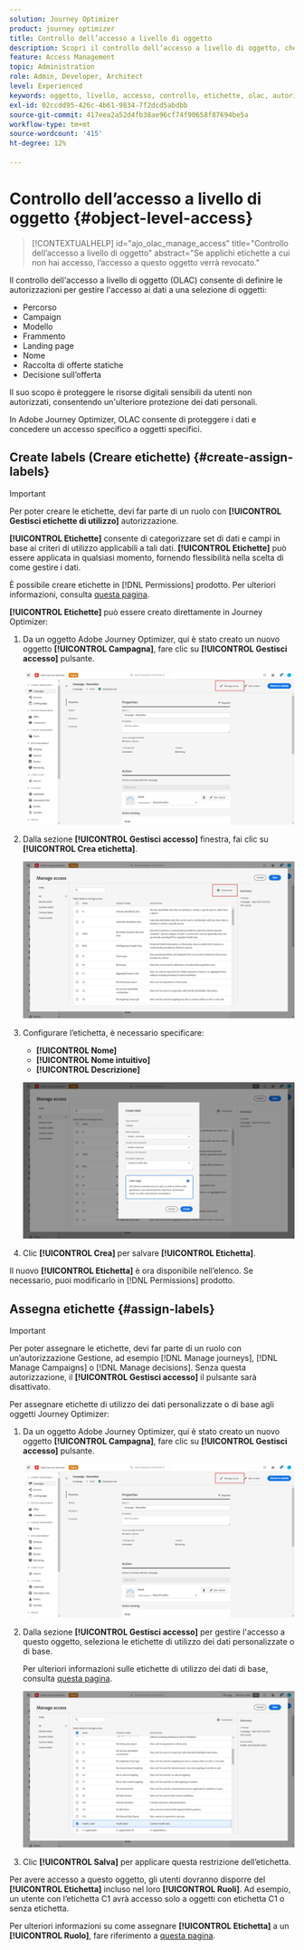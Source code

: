 ```yaml
---
solution: Journey Optimizer
product: journey optimizer
title: Controllo dell’accesso a livello di oggetto
description: Scopri il controllo dell’accesso a livello di oggetto, che consente di definire le autorizzazioni per gestire l’accesso ai dati per una selezione di oggetti
feature: Access Management
topic: Administration
role: Admin, Developer, Architect
level: Experienced
keywords: oggetto, livello, accesso, controllo, etichette, olac, autorizzazione
exl-id: 02ccdd95-426c-4b61-9834-7f2dcd5abdbb
source-git-commit: 417eea2a52d4fb38ae96cf74f90658f87694be5a
workflow-type: tm+mt
source-wordcount: '415'
ht-degree: 12%

---
```


# Controllo dell’accesso a livello di oggetto {#object-level-access}

>[!CONTEXTUALHELP]
>id="ajo_olac_manage_access"
>title="Controllo dell’accesso a livello di oggetto"
>abstract="Se applichi etichette a cui non hai accesso, l’accesso a questo oggetto verrà revocato."

Il controllo dell&#39;accesso a livello di oggetto (OLAC) consente di definire le autorizzazioni per gestire l&#39;accesso ai dati a una selezione di oggetti:

* Percorso
* Campaign
* Modello
* Frammento
* Landing page
* Nome
* Raccolta di offerte statiche
* Decisione sull’offerta

Il suo scopo è proteggere le risorse digitali sensibili da utenti non autorizzati, consentendo un&#39;ulteriore protezione dei dati personali.

In Adobe Journey Optimizer, OLAC consente di proteggere i dati e concedere un accesso specifico a oggetti specifici.

## Create labels (Creare etichette) {#create-assign-labels}

>[!IMPORTANT]
>
>Per poter creare le etichette, devi far parte di un ruolo con **[!UICONTROL Gestisci etichette di utilizzo]** autorizzazione.

**[!UICONTROL Etichette]** consente di categorizzare set di dati e campi in base ai criteri di utilizzo applicabili a tali dati. **[!UICONTROL Etichette]** può essere applicata in qualsiasi momento, fornendo flessibilità nella scelta di come gestire i dati.

È possibile creare etichette in [!DNL Permissions] prodotto. Per ulteriori informazioni, consulta [questa pagina](https://experienceleague.adobe.com/docs/experience-platform/access-control/abac/permissions-ui/labels.html).

**[!UICONTROL Etichette]** può essere creato direttamente in Journey Optimizer:

1. Da un oggetto Adobe Journey Optimizer, qui è stato creato un nuovo oggetto **[!UICONTROL Campagna]**, fare clic su **[!UICONTROL Gestisci accesso]** pulsante.

   ![](assets/olac_1.png)

1. Dalla sezione **[!UICONTROL Gestisci accesso]** finestra, fai clic su **[!UICONTROL Crea etichetta]**.

   ![](assets/olac_2.png)

1. Configurare l’etichetta, è necessario specificare:
   * **[!UICONTROL Nome]**
   * **[!UICONTROL Nome intuitivo]**
   * **[!UICONTROL Descrizione]**

   ![](assets/olac_3.png)

1. Clic **[!UICONTROL Crea]** per salvare **[!UICONTROL Etichetta]**.

Il nuovo **[!UICONTROL Etichetta]** è ora disponibile nell’elenco. Se necessario, puoi modificarlo in [!DNL Permissions] prodotto.

## Assegna etichette {#assign-labels}

>[!IMPORTANT]
>
>Per poter assegnare le etichette, devi far parte di un ruolo con un’autorizzazione Gestione, ad esempio [!DNL Manage journeys], [!DNL Manage Campaigns] o [!DNL Manage decisions]. Senza questa autorizzazione, il **[!UICONTROL Gestisci accesso]** il pulsante sarà disattivato.

Per assegnare etichette di utilizzo dei dati personalizzate o di base agli oggetti Journey Optimizer:

1. Da un oggetto Adobe Journey Optimizer, qui è stato creato un nuovo oggetto **[!UICONTROL Campagna]**, fare clic su **[!UICONTROL Gestisci accesso]** pulsante.

   ![](assets/olac_1.png)

1. Dalla sezione **[!UICONTROL Gestisci accesso]** per gestire l&#39;accesso a questo oggetto, seleziona le etichette di utilizzo dei dati personalizzate o di base.

   Per ulteriori informazioni sulle etichette di utilizzo dei dati di base, consulta [questa pagina](https://experienceleague.adobe.com/docs/experience-platform/data-governance/labels/reference.html).

   ![](assets/olac_4.png)

1. Clic **[!UICONTROL Salva]** per applicare questa restrizione dell’etichetta.

Per avere accesso a questo oggetto, gli utenti dovranno disporre del **[!UICONTROL Etichetta]** incluso nel loro **[!UICONTROL Ruoli]**.
Ad esempio, un utente con l’etichetta C1 avrà accesso solo a oggetti con etichetta C1 o senza etichetta.

Per ulteriori informazioni su come assegnare **[!UICONTROL Etichetta]** a un **[!UICONTROL Ruolo]**, fare riferimento a [questa pagina](https://experienceleague.adobe.com/docs/experience-platform/access-control/abac/permissions-ui/permissions.html#manage-labels-for-a-role).